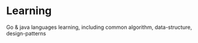 # Learning

Go & java languages learning, including common algorithm, data-structure, design-patterns
